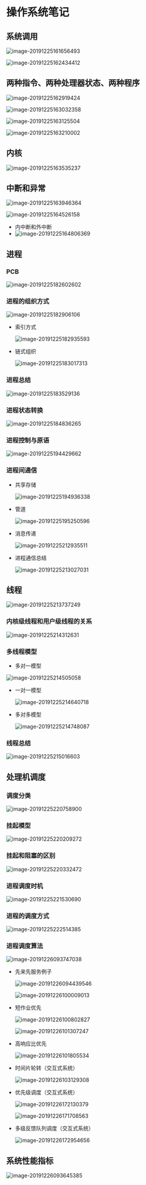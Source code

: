 

# 操作系统笔记

## 系统调用

![image-20191225161656493](/Users/fanding/gitProjects/notes/os/img/image-20191225161656493.png)

![image-20191225162434412](/Users/fanding/gitProjects/notes/os/img/image-20191225162434412.png)

## 两种指令、两种处理器状态、两种程序

![image-20191225162919424](/Users/fanding/gitProjects/notes/os/img/image-20191225162919424.png)

![image-20191225163032358](/Users/fanding/gitProjects/notes/os/img/image-20191225163032358.png)

![image-20191225163125504](/Users/fanding/gitProjects/notes/os/img/image-20191225163125504.png)

![image-20191225163210002](/Users/fanding/gitProjects/notes/os/img/image-20191225163210002.png)

## 内核

![image-20191225163535237](/Users/fanding/gitProjects/notes/os/img/image-20191225163535237.png)

## 中断和异常

![image-20191225163946364](/Users/fanding/gitProjects/notes/os/img/image-20191225163946364.png)

![image-20191225164526158](/Users/fanding/gitProjects/notes/os/img/image-20191225164526158.png)

- 内中断和外中断
- ![image-20191225164806369](/Users/fanding/gitProjects/notes/os/img/image-20191225164806369.png)

## 进程

### PCB

![image-20191225182602602](/Users/fanding/gitProjects/notes/os/img/image-20191225182602602.png)

### 进程的组织方式

![image-20191225182906106](/Users/fanding/gitProjects/notes/os/img/image-20191225182906106.png)

- 索引方式

  ![image-20191225182935593](/Users/fanding/gitProjects/notes/os/img/image-20191225182935593.png)

- 链式组织

  ![image-20191225183017313](/Users/fanding/gitProjects/notes/os/img/image-20191225183017313.png)

### 进程总结

![image-20191225183529136](/Users/fanding/gitProjects/notes/os/img/image-20191225183529136.png)

### 进程状态转换

![image-20191225184836265](/Users/fanding/gitProjects/notes/os/img/image-20191225184836265.png)

### 进程控制与原语

![image-20191225194429662](/Users/fanding/gitProjects/notes/os/img/image-20191225194429662.png)

### 进程间通信

- 共享存储

  ![image-20191225194936338](/Users/fanding/gitProjects/notes/os/img/image-20191225194936338.png)

- 管道

  ![image-20191225195250596](/Users/fanding/gitProjects/notes/os/img/image-20191225195250596.png)

- 消息传递

  ![image-20191225212935511](/Users/fanding/gitProjects/notes/os/img/image-20191225212935511.png) 

- 进程通信总结

  ![image-20191225213027031](/Users/fanding/gitProjects/notes/os/img/image-20191225213027031.png)

## 线程

![image-20191225213737249](/Users/fanding/gitProjects/notes/os/img/image-20191225213737249.png)

### 内核级线程和用户级线程的关系

![image-20191225214312631](/Users/fanding/gitProjects/notes/os/img/image-20191225214312631.png)

### 多线程模型

- 多对一模型

![image-20191225214505058](/Users/fanding/gitProjects/notes/os/img/image-20191225214505058.png)

- 一对一模型

  ![image-20191225214640718](/Users/fanding/gitProjects/notes/os/img/image-20191225214640718.png)

- 多对多模型

  ![image-20191225214748087](/Users/fanding/gitProjects/notes/os/img/image-20191225214748087.png)

### 线程总结

![image-20191225215016603](/Users/fanding/gitProjects/notes/os/img/image-20191225215016603.png)

## 处理机调度

### 调度分类

![image-20191225220758900](/Users/fanding/gitProjects/notes/os/img/image-20191225220758900.png)

### 挂起模型

![image-20191225220209272](/Users/fanding/gitProjects/notes/os/img/image-20191225220209272.png)

### 挂起和阻塞的区别

![image-20191225220332472](/Users/fanding/gitProjects/notes/os/img/image-20191225220332472.png)

### 进程调度时机

![image-20191225221530690](/Users/fanding/gitProjects/notes/os/img/image-20191225221530690.png)

### 进程的调度方式

![image-20191225222514385](/Users/fanding/gitProjects/notes/os/img/image-20191225222514385.png)

### 进程调度算法

![image-20191226093747038](/Users/fanding/gitProjects/notes/os/img/image-20191226093747038.png)

- 先来先服务例子

  

  ![image-20191226094439546](/Users/fanding/gitProjects/notes/os/img/image-20191226094439546.png)

  ![image-20191226100009013](/Users/fanding/gitProjects/notes/os/img/image-20191226100009013.png)

- 短作业优先

  ![image-20191226100802827](/Users/fanding/gitProjects/notes/os/img/image-20191226100802827.png)

  ![image-20191226101307247](/Users/fanding/gitProjects/notes/os/img/image-20191226101307247.png)

- 高响应比优先

  ![image-20191226101805534](/Users/fanding/gitProjects/notes/os/img/image-20191226101805534.png)

- 时间片轮转（交互式系统）

  ![image-20191226103129308](/Users/fanding/gitProjects/notes/os/img/image-20191226103129308.png)

- 优先级调度（交互式系统）

  ![image-20191226172130379](/Users/fanding/gitProjects/notes/os/img/image-20191226172130379.png)

  ![image-20191226171708563](/Users/fanding/gitProjects/notes/os/img/image-20191226171708563.png)

- 多级反馈队列调度（交互式系统）

  ![image-20191226172954656](/Users/fanding/gitProjects/notes/os/img/image-20191226172954656.png)

## 系统性能指标

![image-20191226093645385](/Users/fanding/gitProjects/notes/os/img/image-20191226093645385.png)